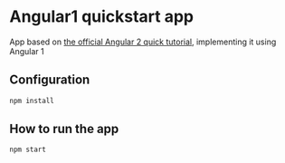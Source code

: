 # Angular1 quickstart app

App based on [the official Angular 2 quick tutorial](https://angular.io/docs/js/latest/quickstart.html), implementing it using Angular 1

## Configuration

```sh
npm install
```

## How to run the app

```sh
npm start
```
